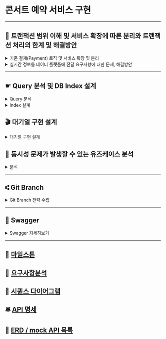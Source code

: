 # 콘서트 예약 서비스 구현

---

## 🧩 트랜잭션 범위 이해 및 서비스 확장에 따른 분리와 트랜잭션 처리의 한계 및 해결방안
  <details>
    <summary>기존 결제(Payment) 로직 및 서비스 확장 및 분리</summary>
    
      - 예약 정보 조회 (reservationService.findById)<br/>
      - 사용자 정보 조회 (userService.findUserInfo)<br/>
      - 사용자 포인트를 차감 (userService.paymentPoint)<br/>
      - 예약 상태 변경 (reserved) 및 만료 시간 제거 (reservationService.updateStateAndExpirationTime)<br/>
      - 포인트 히스토리 기록 삽입 (writePointHistoryUseCase.execute)<br/>

      예약, User 관리, Point 관리 측면의 분리

      문제점
      - 서비스를 분리함에따라 분산 트랜잭션으로 이루어지며 각각의 트랜잭션 관리가 복잡해짐

      해결방안
      - 상태 변화를 이벤트로 기록, 처리
      - SAGA 패턴? (더 자세히 알아보자..)
  </details>
  <details>
    <summary>실시간 정보를 데이터 플랫폼에 전달 요구사항에 대한 문제, 해결방안</summary>

    문제점
    - 실시간 데이터를 데이터 플랫폼에 전송하는 과정에서 실패할 경우 전체 트랜잭션이 롤백될 수 있습니다.
    - 실시간 데이터 전송 과정이 지연되면, 사용자 응답 시간이 길어집니다.

    해결방안
    - 비동기 이벤트 기반 처리
      - 결제 완료 후 실시간 데이터를 전송하는 작업을 비동기 이벤트로 처리하여 메인 트랜잭션에서 분리
      - ApplicationEventPublisher를 통해 이벤트를 발행하고, 별도의 이벤트 리스너에서 실시간 데이터를 전송
    - Kafka 도입
      - 결제 완료 이벤트를 Kafka 토픽으로 발행하고, 데이터 플랫폼이 해당 토픽을 구독하여 실시간 데이터를 처리
      
  </details>

---

## ☛ Query 분석 및 DB Index 설계
<details>
  <summary>Query 분석</summary>

  1. concert
     - findByAvailableStartDate
       - 현재시간을 기준으로 콘서트 시작 시간보다 이전이며, 잔여 콘서트좌석이 남아있는  
         콘서트의 리스트를 가져옵니다.
     - findByConcertId
       - concertId로 해당 콘서트의 정보를 가져옵니다.
  2. pointHistory
     - save
       - 포인트 사용, 추가 등의 동작 시 내역이 저장됩니다.
     - findByUserId
       - userId로 pointHistory의 내역을 가져옵니다.
  3. reservation
     - findByStatusInAndConcertId
       - 해당 콘서트의 reserved, temporary 상태의 좌석을 가져옵니다. 
     - findNonAvailableByConcertIdAndSeatId
       - concertId, seatId로 해당 콘서트의 좌석이 available 상태가 아닌지 확인합니다. 
     - updateStateAndExpirationTime
       - 해당 예약번호의 status, 만료시간, 예약시간을 수정합니다.
     - save
       - 예약정보를 저장합니다.
  4. user
     - findByUserId
       - userId로 해당 유저의 정보(id, point)를 가져옵니다.
     - updatePointByUserId
       - 포인트 충전, 사용시에 해당 user의 포인트를 수정합니다.
  
</details>
<details>
  <summary>Index 설계</summary>

1. concert
    - findByAvailableStartDate
      - concert 테이블에 reservation 테이블을 join해서 가져오는데
        reservation에서 해당 concertId의 status가 available이 아닌 컬럼의 갯수를 조회하기에 
        Reservation 테이블의 concertId를 Index로 사용해보기로했습니다.  
        ```
        SELECT c.*, (50 - COUNT(r.ID)) AS seat
        FROM Concert c
        LEFT JOIN Reservation r ON c.Id = r.concert_Id AND r.status <> 'available'
        WHERE c.concert_Date >= '2024-05-01 19:00:00'
        GROUP BY c.Id;
        ```
        <img width="1357" alt="스크린샷 2024-05-10 오전 12 36 55" src="https://github.com/dalle0601/Concert_Reservation_API/assets/33375877/a7cd39f0-615a-4da1-882a-628b35b74b25">
        <br/>reservation테이블에는 총 1229row가 존재하며,
        <br/>concertId를 인덱스로 추가하지 않은경우에 join의 스캔은 50430회, 대략 55ms,
        <br/>concertId를 인덱스로 추가한 경우에 join의 스캔은 1270회, 대략 28ms의 결과가 나왔습니다.
        <br/>로컬환경에서의 테스트결과값이지만 인덱스를 추가했을경우 인덱스를 추가하지 않은경우보다 실행속도 측면에서 약 49% 감소하는 결과를 얻었습니다.
        
     - findByConcertId
      - concertId는 기본키(PK)로 현재 사용중인 H2 데이터베이스 및 MySQL등에서<br />
        PK에 대해 자동으로 Index를 생성하므로 추가적인 Index 처리는 하지 않겠습니다.
2. pointHistory
    - save
      - insert 작업에 대해서는 인덱스 추가로 직접적인 성능 개선이 어렵고, 오히려 인덱스가 많을수록 쓰기 작업이 느려질것이라 판단했습니다.
    - findByUserId
      - userId로 포인트 이력을 조회하는 쿼리이므로 userId를 Index로 사용해보았습니다.
      <img width="461" alt="스크린샷 2024-05-07 오후 6 33 32" src="https://github.com/dalle0601/Concert_Reservation_API/assets/33375877/62e02ab6-671b-4220-82d5-de83c805bec3">
        <br/>point 테이블에는 총 45개의 row가 존재하며,
        <br/>userId로 인덱스를 추가하지 않은경우에 해당 쿼리의 스캔은 46회,
        <br/>userId로 인덱스를 추가한 경우에 해당 쿼리의 스캔은 10회로 줄일 수 있었습니다.
        <br/>* 하지만 포인트 이력을 조회하는 경우보다 데이터 삽입의 작업이 잦을것이라 생각이 들었고, 포인트 이력의 데이터 수도 많지 않을거라 판단되어 point 테이블에는 인덱스를 추가하지 않았습니다. 
3. reservation
    - findNonAvailableByConcertIdAndSeatId
      - concertId와 seatId를 포함하는 복합 Index로 구성하여 사용해보았습니다.
      <img width="822" alt="스크린샷 2024-05-07 오후 7 07 08" src="https://github.com/dalle0601/Concert_Reservation_API/assets/33375877/ba1caf8a-fe82-4d00-844a-0ad1032fd149">
      <br/> reservation 테이블에는 총 105 row가 존재하며,
      <br/>아무런 인덱스를 적용하지 않았을 경우에는 총 106회 스캔,
      <br/>concertId 로만 인덱스를 사용했을 경우에는 총 51회 스캔,
      <br/>concertId, seatId 복합 인덱스를 사용했을 경우에는 2회 스캔의 결과를 확인했습니다.
      <br/>concertId, seatId를 인덱스로 둘 경우 카디널리티가 너무 높아져 인덱스 유지관리비용이 커질것으로 판단됩니다.
    - findByStatusInAndConcertId
      - 이용가능한 콘서트 리스트를 가져오는 쿼리에서 join에 작성된 idx_reservation_concert_id 인덱스를 이용해 concertId를 기준으로 데이터를 필터링 하기에 조회 성능에 도움이 될것이라 판단됩니다.
        <img width="896" alt="스크린샷 2024-05-07 오후 7 18 46" src="https://github.com/dalle0601/Concert_Reservation_API/assets/33375877/144422c7-58cf-43db-83c8-288f3970ca65">
    - updateStateAndExpirationTime
      - Where 조건에 reservaion 테이블의 기본키(PK)로 사용중이라 추가적인 Index 처리는 하지 않았습니다.
      - 실제로 reservationId를 인덱스로 추가하고 테스트해봐도 스캔 결과는 동일했습니다.
4. user
    - findByUserId
    - updatePointByUserId
      - 2개 모두 userId 를 기준으로 데이터를 검색, 갱신 하고있습니다.
        <br /> userId를 index로 사용하여 두 쿼리를 실행시켜본 결과
        <img width="537" alt="스크린샷 2024-05-07 오후 7 39 24" src="https://github.com/dalle0601/Concert_Reservation_API/assets/33375877/2fe5a800-d992-4896-b231-18d81d76f465">
        위와같은 결과를 얻을 수 있었습니다.
   
</details>

## 🎬 대기열 구현 설계
<details>
  <summary>대기열 구현 설계</summary>
    
    API
    - 유저 토큰 발급 요청 (POST /user/token)
        - Request : userId
        - Response : message, token : { token, 만료까지 남은시간 (초), 대기순번 }
        - 유효토큰 발급요청을 합니다. 
        - 유효토큰은 3명만 받을 수 있으며 각 토큰의 만료시간은 발급시간 + 1분입니다.
        - 만약 유효토큰을 가진 사람이 3명이면 대기열에 포함됩니다.
    - 유저 대기열 상태 조회 (GET /user/token/{userID})
        - Response : message, token : {token, 만료까지 남은시간 (초), 대기순번 }
        - 클라이언트에서 일정기간 (3초)마다 해당 API를 호출합니다. (이 소스코드에서는 스케줄링으로 호출하게끔 구현했습니다.)
        - 대기열에 포함되어있는 user가 내 앞에 몇명이 대기중인지 확인 요청합니다.
        - 만약 유효토큰을 가진 사람이 3명 미만이면 바로 유효토큰을 발급하고 대기열에서 삭제됩니다.
    - 클라이언트에서 일정기간 (3초)마다 해당 API를 호출을 스케줄링으로 임시 구현
        - WaitSchedulerUseCase
        - 유효토큰의 갯수가 3개 미만일경우 
        - 대기열에서 다음유저를 가져온다음 해당 유저에게 유효토큰 발급 및 대기열에서 삭제 로직 진행
---
    대기열관련하여 Token(유효토큰)과 waitingQueue(대기열) 2가지로 나눴습니다.
    유효토큰
    - 유효토큰은 Redisson의 RBucket를 활용하여 구현했습니다.
    - key-value 쌍의 "token"+userId : UUID 로 관리되며 
      Bucket.set 메소드를 통해 내부 메커니즘으로 처리되어 자체적으로 설정한 시간의 TTL이 적용됩니다.
    - 설정한 시간이 지나면 레디스에서 해당 데이터를 삭제합니다.
    대기열
    - redis의 Sorted Set 구조를 활용했습니다.
    - 대기열에 사용자가 추가될 때 현재 시간의 타임스탬프를 점수로 사용하며,
      대기열 상태 조회시 유효토큰이 3명 미만이면 가장 오래된 사용자를 유효토큰에 올리고 대기열에서 삭제합니다.
    - 대기열에 존재하는 유저가 재진입 하려고하면 기존 대기열정보를 리턴합니다.
---
</details>

## 🔎 동시성 문제가 발생할 수 있는 유즈케이스 분석 
<details>
  <summary>분석</summary>
  
  ### 1. MakeReservationUseCase (좌석 예약, 임시점유)
  <details>
    <summary>문제점</summary>
    <div markdown="1">
      여러 사용자가 동시에 같은 좌석을 예약할 때 같은 좌석에 대한 예약이 중복되거나, 예약 가능 여부를 확인하는 동안 다른 사용자가 이미 해당 좌석을 예약한 경우.<br />      
    </div>
  </details>
   <details>
    <summary>해결 방안</summary>
    <div markdown="1">
      - Redisson의 분산 락을 이용<br /> 
      - 특정 콘서트의 특정 좌석을 여러인원이 한번에 신청하는 경우이므로 lockKey(concertId + seatId)로 해당 키에 대해 분산 락 시도<br /> 
      - RedissonClient를 사용하여 지정된 키로 RLock 객체를 가져옴, tryLock 메소드를 호출하여 락을 시도. <br /> 
      - 지정된 waitTime 동안 락을 획득할 수 없으면 false를 반환. <br /> 
      - leaseTime 동안 락을 유지한 후에는 자동으로 락이 해제<br /> 
    </div>
  </details>
  
  ### 2. ChargePointUseCase (포인트 충전)
  <details>
    <summary>문제점</summary>
    <div markdown="1">
      같은 사용자의 포인트 잔액을 동시에 충전하는 동작이 발생할 경우.<br />      
    </div>
  </details>
   <details>
    <summary>해결 방안</summary>
    <div markdown="1">
      - 한 유저의 포인트충전이 다양한 곳에서 시도된다는 전제의 동시성 이슈<br /> 
      - 아주 드물게 일어날것, 동시요청 중 한건만 성공해야하는 케이스라 생각이 되어 DataBase의 Optimistic Lock ( 낙관적 락 )을 이용<br /> 
    </div>
  </details>
    
  ### 3. EnterQueueUseCase (대기열 입장)
  <details>
    <summary>문제점</summary>
    <div markdown="1">
      - 현재는 대기열을 데이터베이스에 실질적 유효토큰을 가진 사람들 (Token Table), 대기중인 사람들의 대기열정보 확인 (Queue Table)로 나뉘어있음.<br /> 
      - 지속적인 DB lock과 많은 데이터가 쌓일경우 대기열 몇번째인지 등의 정보를 가져오는데 성능적 이슈가 생길것<br /> 
    </div>
  </details>
   <details>
    <summary>해결 방안</summary>
    <div markdown="1">
      - Redis의 Pub/Sub 모델 사용<br /> 
      - Spin Lock은 대기중인 쓰레드가 lock을 획득할때 까지 반복적으로 검사하기에 대기시간이 짧지않은 대기열의 경우 적절하지 않다고 생각<br /> 
    </div>
  </details>
</details>

--- 

## ⑆ Git Branch
<details>
<summary>Git Branch 전략 수립 </summary>
<div markdown="1">
  <br>
- Main(Master)<br>
  >> production 환경으로의 배포를 위한 브랜치 <br><br>
- Dev<br>
  >> 기능 개발 및 테스트를 위한 브랜치<br>
  >> 기능 추가, 버그 수정 이후 배포 가능한 안정적인 상태일 경우 develop 브랜치를 main(master)브랜치에 merge<br><br>
- Feature <br>
  >> Dev 브랜치에서 분기되어 기능 개발을 위한 브랜치<br>
  >> 개발 완료 이후 Dev브랜치에 merge<br><br>
- Release <br>
  >> 배포를 위한 전용 브랜치<br>
  >> 해당 브랜치에서부터 배포 사이클이 진행되며, 이후 배포와 관련된 수정 등의 작업이 수행<br>
  >> 배포 준비가 완료되면 main(maeter) 브랜치에 merge<br><br>
- Hotfix<br>
  >> 배포한 버전에 긴급 수정사항이 있을때 main(master)브랜치에서 분기되어 사용할 브랜치<br><br>
</div>
</details>

---

## 📂 Swagger
<details>
<summary> Swagger 자세히보기 </summary>
<div markdown="1">

<img width="1422" alt="스크린샷 2024-04-12 오전 10 42 25" src="https://github.com/dalle0601/Week3_Concert_Reservation/assets/33375877/c6b05cbb-87f2-429b-bb56-026be7151504">

</div>
</details>

--- 

## 🚩 [마일스톤](https://github.com/dalle0601/Week3_Concert_Reservation/milestones)

## 📑 [요구사항분석](https://github.com/dalle0601/Week3_Concert_Reservation/issues/1)

## 🧭 [시퀀스 다이어그램](https://github.com/dalle0601/Week3_Concert_Reservation/issues/2)

## 🛎️ [API 명세](https://github.com/dalle0601/Week3_Concert_Reservation/issues/4)

## 📀 [ERD / mock API 목록](https://github.com/dalle0601/Week3_Concert_Reservation/issues/3)

